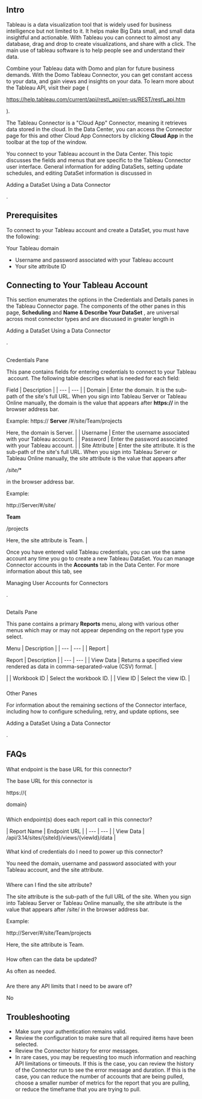 

Intro
-------

Tableau is a data visualization tool that is widely used for business intelligence but not limited to it. It helps make Big Data small, and small data insightful and actionable. With Tableau you can connect to almost any database, drag and drop to create visualizations, and share with a click. The main use of tableau software is to help people see and understand their data.


 Combine your Tableau data with Domo and plan for future business demands. With the Domo Tableau Connector, you can get constant access to your data, and gain views and insights on your data. To learn more about the Tableau API, visit their page (

https://help.tableau.com/current/api/rest\_api/en-us/REST/rest\_api.htm

).


 The Tableau Connector is a "Cloud App" Connector, meaning it retrieves data stored in the cloud. In the Data Center, you can access the Connector page for this and other Cloud App Connectors by clicking
 **Cloud App**
 in the toolbar at the top of the window.


 You connect to your Tableau account in the Data Center. This topic discusses the fields and menus that are specific to the Tableau Connector user interface. General information for adding DataSets, setting update schedules, and editing DataSet information is discussed in

Adding a DataSet Using a Data Connector

.


 Prerequisites
---------------

To connect to your Tableau account and create a DataSet, you must have the following:

 Your Tableau domain
* Username and password associated with your Tableau account
* Your site attribute ID

Connecting to Your Tableau Account
------------------------------------

This section enumerates the options in the Credentials and Details panes in the Tableau Connector page. The components of the other panes in this page,
 **Scheduling**
 and
 **Name & Describe Your DataSet**
 , are universal across most connector types and are discussed in greater length in

Adding a DataSet Using a Data Connector

.

##
 Credentials Pane

This pane contains fields for entering credentials to connect to your Tableau  account. The following table describes what is needed for each field:


 Field
  |
 Description
  |
| --- | --- |
|
 Domain
  |
 Enter the domain. It is the sub-path of the site's full URL. When you sign into Tableau Server or Tableau Online manually, the domain is the value that appears after
 **https://**
 in the browser address bar.

Example: https://
 **Server**
 /#/site/Team/projects

Here, the domain is Server.
  |
|
 Username
  |
 Enter the username associated with your Tableau account.
  |
|
 Password
  |
 Enter the password associated with your Tableau account.
  |
|
 Site Attribute
  |
 Enter the site attribute. It is the sub-path of the site's full URL. When you sign into Tableau Server or Tableau Online manually, the site attribute is the value that appears after

*/site/**

in the browser address bar.

Example:

http://Server/#/site/


**Team**

/projects

Here, the site attribute is Team.
  |

Once you have entered valid Tableau credentials, you can use the same account any time you go to create a new Tableau DataSet. You can manage Connector accounts in the
 **Accounts**
 tab in the Data Center. For more information about this tab, see

Managing User Accounts for Connectors

.

##
 Details Pane

This pane contains a primary
 **Reports**
 menu, along with various other menus which may or may not appear depending on the report type you select.


 Menu
  |
 Description
  |
| --- | --- |
|
 Report
  |


 Report
  |
 Description
  |
| --- | --- |
|
 View Data
  |
 Returns a specified view rendered as data in comma-separated-value (CSV) format.
  |

|
|
 Workbook ID
  |
 Select the workbook ID.
  |
|
 View ID
  |
 Select the view ID.
  |


###
 Other Panes

For information about the remaining sections of the Connector interface, including how to configure scheduling, retry, and update options, see

Adding a DataSet Using a Data Connector

.


 FAQs
------


####
 What endpoint is the base URL for this connector?

The base URL for this connector is

https://{

domain}

###
 Which endpoint(s) does each report call in this connector?


|
 Report Name
  |
 Endpoint URL
  |
| --- | --- |
|
 View Data
  |
 /api/3.14/sites/{siteId}/views/{viewId}/data
  |


####
 What kind of credentials do I need to power up this connector?

You need the domain, username and password associated with your Tableau account, and the site attribute.

###
 Where can I find the site attribute?

The site attribute is the sub-path of the full URL of the site. When you sign into Tableau Server or Tableau Online manually, the site attribute is the value that appears after /site/ in the browser address bar.


 Example:

http://Server/#/site/Team/projects

Here, the site attribute is Team.

###
 How often can the data be updated?

As often as needed.

###
 Are there any API limits that I need to be aware of?

No


 Troubleshooting
-----------------


* Make sure your authentication remains valid.
* Review the configuration to make sure that all required items have been selected.
* Review the Connector history for error messages.
* In rare cases, you may be requesting too much information and reaching API limitations or timeouts. If this is the case, you can review the history of the Connector run to see the error message and duration. If this is the case, you can reduce the number of accounts that are being pulled, choose a smaller number of metrics for the report that you are pulling, or reduce the timeframe that you are trying to pull.


